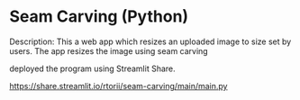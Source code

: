 # Seam Carving (Python)

Description:
This a web app which resizes an uploaded image to size set by users. The app resizes the image using seam carving

deployed the program using Streamlit Share.

https://share.streamlit.io/rtorii/seam-carving/main/main.py
